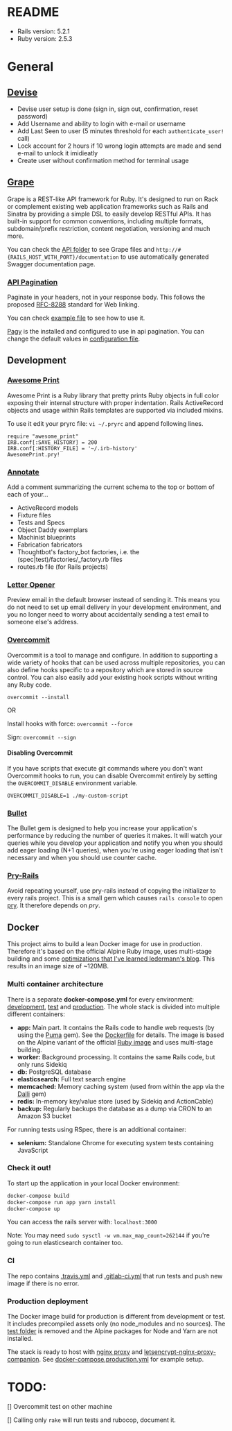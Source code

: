 # README

- Rails version: 5.2.1
- Ruby version: 2.5.3

# General 

## [Devise](https://github.com/plataformatec/devise)

- Devise user setup is done (sign in, sign out, confirmation, reset password)
- Add Username and ability to login with e-mail or username
- Add Last Seen to user (5 minutes threshold for each `authenticate_user!` call)
- Lock account for 2 hours if 10 wrong login attempts are made and send e-mail to unlock it imidieatly
- Create user without confirmation method for terminal usage

## [Grape](https://github.com/ruby-grape/grape)

Grape is a REST-like API framework for Ruby. It's designed to run on Rack or complement existing web application frameworks such as Rails and Sinatra by providing a simple DSL to easily develop RESTful APIs. It has built-in support for common conventions, including multiple formats, subdomain/prefix restriction, content negotiation, versioning and much more.

You can check the [API folder](/app/controllers/api) to see Grape files and `http://#{RAILS_HOST_WITH_PORT}/documentation` to use automatically generated Swagger documentation page.

### [API Pagination](https://github.com/davidcelis/api-pagination)

Paginate in your headers, not in your response body.
This follows the proposed [RFC-8288](https://tools.ietf.org/html/rfc8288) standard for Web linking.

You can check [example file](/app/controllers/api/v1/users.rb) to see how to use it.

[Pagy](https://github.com/ddnexus/pagy) is the installed and configured to use in api pagination. You can change the default values in [configuration file](/config/initializers/api_pagination.rb).


## Development

### [Awesome Print](https://github.com/awesome-print/awesome_print)

Awesome Print is a Ruby library that pretty prints Ruby objects in full color exposing their internal structure with proper indentation. Rails ActiveRecord objects and usage within Rails templates are supported via included mixins.

To use it edit your pryrc file: `vi ~/.pryrc` and append following lines.

```
require "awesome_print"
IRB.conf[:SAVE_HISTORY] = 200
IRB.conf[:HISTORY_FILE] = '~/.irb-history'
AwesomePrint.pry!
```

### [Annotate](https://github.com/ctran/annotate_models)

Add a comment summarizing the current schema to the top or bottom of each of
your...

- ActiveRecord models
- Fixture files
- Tests and Specs
- Object Daddy exemplars
- Machinist blueprints
- Fabrication fabricators
- Thoughtbot's factory_bot factories, i.e. the (spec|test)/factories/<model>_factory.rb files
- routes.rb file (for Rails projects)

### [Letter Opener](https://github.com/fgrehm/letter_opener_web)

Preview email in the default browser instead of sending it. This means you do not need to set up email delivery in your development environment, and you no longer need to worry about accidentally sending a test email to someone else's address.

### [Overcommit](https://github.com/brigade/overcommit)

Overcommit is a tool to manage and configure. In addition to supporting a wide variety of hooks that can be used across multiple repositories, you can also define hooks specific to a repository which are stored in source control. You can also easily add your existing hook scripts without writing any Ruby code.

`overcommit --install`

OR

Install hooks with force: `overcommit --force`

Sign: `overcommit --sign`

#### Disabling Overcommit
If you have scripts that execute git commands where you don't want Overcommit hooks to run, you can disable Overcommit entirely by setting the `OVERCOMMIT_DISABLE` environment variable.

`OVERCOMMIT_DISABLE=1 ./my-custom-script`

### [Bullet](https://github.com/flyerhzm/bullet)

The Bullet gem is designed to help you increase your application's performance by reducing the number of queries it makes. It will watch your queries while you develop your application and notify you when you should add eager loading (N+1 queries), when you're using eager loading that isn't necessary and when you should use counter cache.

### [Pry-Rails](https://github.com/rweng/pry-rails)

Avoid repeating yourself, use pry-rails instead of copying the initializer to every rails project.
This is a small gem which causes `rails console` to open [pry](http://pry.github.com/). It therefore depends on *pry*.

## Docker

This project aims to build a lean Docker image for use in production. Therefore it's based on the official Alpine Ruby image, uses multi-stage building and some [optimizations that I've learned ledermann's blog](https://www.georg-ledermann.de/blog/2018/04/19/dockerize-rails-the-lean-way/). This results in an image size of ~120MB.

### Multi container architecture

There is a separate **docker-compose.yml** for every environment: [development](docker-compose.yml), [test](docker-compose.test.yml) and [production](docker-compose.production.yml). The whole stack is divided into multiple different containers:

- **app:** Main part. It contains the Rails code to handle web requests (by using the [Puma](https://github.com/puma/puma) gem). See the [Dockerfile](/Dockerfile) for details. The image is based on the Alpine variant of the official [Ruby image](https://hub.docker.com/_/ruby/) and uses multi-stage building.
- **worker:** Background processing. It contains the same Rails code, but only runs Sidekiq
- **db:** PostgreSQL database
- **elasticsearch:** Full text search engine
- **memcached:** Memory caching system (used from within the app via the [Dalli](https://github.com/petergoldstein/dalli) gem)
- **redis:** In-memory key/value store (used by Sidekiq and ActionCable)
- **backup:** Regularly backups the database as a dump via CRON to an Amazon S3 bucket

For running tests using RSpec, there is an additional container:

- **selenium:** Standalone Chrome for executing system tests containing JavaScript

### Check it out!

To start up the application in your local Docker environment:

```bash
docker-compose build
docker-compose run app yarn install
docker-compose up
```

You can access the rails server with: `localhost:3000`

Note: You may need `sudo sysctl -w vm.max_map_count=262144` if you're going to run elasticsearch container too.

### CI

The repo contains [.travis.yml](/.travis.yml) and [.gitlab-ci.yml](/.gitlab-ci.yml) that run tests and push new image if there is no error.

### Production deployment

The Docker image build for production is different from development or test. It includes precompiled assets only (no node_modules and no sources). The [test folder](/test) is removed and the Alpine packages for Node and Yarn are not installed.

The stack is ready to host with [nginx proxy](https://github.com/jwilder/nginx-proxy) and [letsencrypt-nginx-proxy-companion](https://github.com/JrCs/docker-letsencrypt-nginx-proxy-companion). See [docker-compose.production.yml](/docker-compose.production.yml) for example setup.

# TODO:

[] Overcommit test on other machine

[] Calling only `rake` will run tests and rubocop, document it. 

